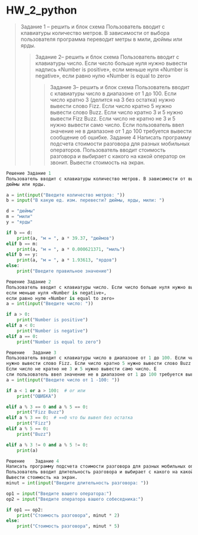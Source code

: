 # HW_2_python
>Задание 1 – решить и блок схема
Пользователь вводит с клавиатуры количество метров. В зависимости от выбора пользователя программа переводит метры в мили, дюймы или ярды.
>>Задание 2– решить и блок схема
Пользователь вводит с клавиатуры число. Если число больше нуля нужно вывести надпись «Number is positive», 
если меньше нуля «Number is negative», если равно нулю «Number is equal to zero»
>>>Задание 3– решить и блок схема
Пользователь вводит с клавиатуры число в диапазоне от 1 до 100. Если число кратно 3 (делится на 3 без остатка) 
нужно вывести слово Fizz. Если число кратно 5 нужно вывести слово Buzz. Если число кратно 3 и 5 нужно вывести Fizz Buzz. 
Если число не кратно не 3 и 5 нужно вывести само число. Если пользователь ввел значение не в диапазоне от 1 до 100 требуется вывести сообщение об ошибке.
>>>Задание 4
Написать программу подсчета стоимости разговора для разных мобильных операторов. 
Пользователь вводит стоимость разговора и выбирает с какого на какой оператор он звонит. Вывести стоимость на экран.

```python
Решение Задание 1 
Пользователь вводит с клавиатуры количество метров. В зависимости от выбора пользователя программа переводит метры в мили, 
дюймы или ярды.

a = int(input("Введите количество метров: "))
b = input("В какую ед. изм. перевести? дюймы, ярды, мили: ")

d = "дюймы"
m = "мили"
y = "ярды"

if b == d:
    print(a, "м = ", a * 39.37, "дюймов")
elif b == m:
    print(a, "м = ", a * 0.000621371, "миль")
elif b == y:
    print(a, "м = ", a * 1.93613, "ярдов")
else:
    print("Введите правильное значение")

Решение Задание 2
Пользователь вводит с клавиатуры число. Если число больше нуля нужно вывести надпись «Number is positive», 
если меньше нуля «Number is negative», 
если равно нулю «Number is equal to zero»
a = int(input("Введите число: "))

if a > 0:
    print("Number is positive")
elif a < 0:
    print("Number is negative")
elif a == 0:
    print("Number is equal to zero")

Решение   Задание 3
Пользователь вводит с клавиатуры число в диапазоне от 1 до 100. Если число кратно 3 (делится на 3 без остатка) 
нужно вывести слово Fizz. Если число кратно 5 нужно вывести слово Buzz. Если число кратно 3 и 5 нужно вывести Fizz Buzz.
Если число не кратно не 3 и 5 нужно вывести само число. Е
сли пользователь ввел значение не в диапазоне от 1 до 100 требуется вывести сообщение об ошибке.
a = int(input("Введите число от 1 -100: "))

if a < 1 or a > 100:  # or или
    print("ОШИБКА")

elif a % 3 == 0 and a % 5 == 0:
    print("Fizz Buzz")
elif a % 3 == 0:  # ==0 что бы вывел без остатка
    print("Fizz")
elif a % 5 == 0:
    print("Buzz")

elif a % 3 != 0 and a % 5 != 0:
    print(a)

Решение    Задание 4
Написать программу подсчета стоимости разговора для разных мобильных операторов. 
Пользователь вводит длительность разговора и выбирает с какого на какой оператор он звонит. 
Вывести стоимость на экран.
minut = int(input("Введите длительность разговора: "))

op1 = input("Введите вашего оператора:")
op2 = input("Введите оператора вашего собеседника:")

if op1 == op2:
    print("Стоимость разговора", minut * 2)
else:
    print("Стоимость разговора", minut * 5)
